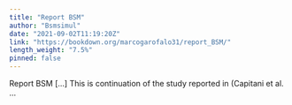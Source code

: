 ```yaml
---
title: "Report BSM"
author: "Bsmsimul"
date: "2021-09-02T11:19:20Z"
link: "https://bookdown.org/marcogarofalo31/report_BSM/"
length_weight: "7.5%"
pinned: false
---
```


Report BSM [...] This is continuation of the study reported in (Capitani et al. ...
